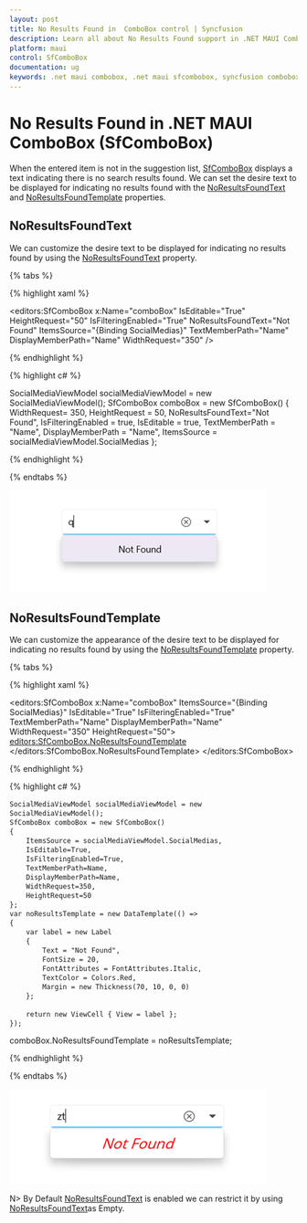 ```yaml
---
layout: post
title: No Results Found in  ComboBox control | Syncfusion
description: Learn all about No Results Found support in .NET MAUI ComboBox (SfComboBox) control and more details.
platform: maui
control: SfComboBox
documentation: ug
keywords: .net maui combobox, .net maui sfcombobox, syncfusion combobox, combobox maui, .net maui dropdown list, .net maui select menu.
---
```

# No Results Found in .NET MAUI ComboBox (SfComboBox)

When the entered item is not in the suggestion list, [SfComboBox](https://help.syncfusion.com/cr/maui/Syncfusion.Maui.Inputs.SfComboBox.html) displays a text indicating there is no search results found. We can set the desire text to be displayed for indicating no results found with the [NoResultsFoundText](https://help.syncfusion.com/cr/maui/Syncfusion.Maui.Inputs.DropDownControls.DropDownListBase.html#Syncfusion_Maui_Inputs_DropDownControls_DropDownListBase_NoResultsFoundText) and [NoResultsFoundTemplate](https://help.syncfusion.com/cr/maui/Syncfusion.Maui.Inputs.DropDownControls.DropDownListBase.html#Syncfusion_Maui_Inputs_DropDownControls_DropDownListBase_NoResultsFoundTemplate) properties.

## NoResultsFoundText
We can customize the desire text to be displayed for indicating no results found by using the [NoResultsFoundText](https://help.syncfusion.com/cr/maui/Syncfusion.Maui.Inputs.DropDownControls.DropDownListBase.html#Syncfusion_Maui_Inputs_DropDownControls_DropDownListBase_NoResultsFoundText) property. 

{% tabs %}

{% highlight xaml %}

                    
<editors:SfComboBox x:Name="comboBox"
                        IsEditable="True"
                        HeightRequest="50"
                        IsFilteringEnabled="True"
                        NoResultsFoundText="Not Found"
                        ItemsSource="{Binding SocialMedias}"
                        TextMemberPath="Name"
                        DisplayMemberPath="Name"
                        WidthRequest="350" /> 

{% endhighlight %}

{% highlight c# %}

SocialMediaViewModel socialMediaViewModel = new SocialMediaViewModel();
SfComboBox comboBox = new SfComboBox() 
{
    WidthRequest= 350,
    HeightRequest = 50,
    NoResultsFoundText="Not Found",
    IsFilteringEnabled = true,
    IsEditable = true,
    TextMemberPath = "Name",
    DisplayMemberPath = "Name",
    ItemsSource = socialMediaViewModel.SocialMedias
};

{% endhighlight %}

{% endtabs %}

![NoResultsFoundText](images/NoResultsFound/NoResultsFoundText.png)

## NoResultsFoundTemplate

We can customize the appearance of the desire text to be displayed for indicating no results found by using the [NoResultsFoundTemplate](https://help.syncfusion.com/cr/maui/Syncfusion.Maui.Inputs.DropDownControls.DropDownListBase.html#Syncfusion_Maui_Inputs_DropDownControls_DropDownListBase_NoResultsFoundTemplate) property.

{% tabs %}

{% highlight xaml %}

<editors:SfComboBox x:Name="comboBox"
                    ItemsSource="{Binding SocialMedias}"
                    IsEditable="True"
                    IsFilteringEnabled="True"
                    TextMemberPath="Name"
                    DisplayMemberPath="Name"
                    WidthRequest="350"
                    HeightRequest="50">
    <editors:SfComboBox.NoResultsFoundTemplate>
        <DataTemplate>
            <Label Text="Not Found"  FontSize="20" FontAttributes="Italic" TextColor="Red" Margin="70,10,0,0"/>
        </DataTemplate>
    </editors:SfComboBox.NoResultsFoundTemplate>
</editors:SfComboBox>


{% endhighlight %}

{% highlight c# %}

    SocialMediaViewModel socialMediaViewModel = new SocialMediaViewModel();
    SfComboBox comboBox = new SfComboBox() 
    {
        ItemsSource = socialMediaViewModel.SocialMedias,
        IsEditable=True,
        IsFilteringEnabled=True,
        TextMemberPath=Name,
        DisplayMemberPath=Name,
        WidthRequest=350,
        HeightRequest=50
    };
    var noResultsTemplate = new DataTemplate(() =>
    {
        var label = new Label
        {
            Text = "Not Found",
            FontSize = 20,
            FontAttributes = FontAttributes.Italic,
            TextColor = Colors.Red,
            Margin = new Thickness(70, 10, 0, 0)
        };

        return new ViewCell { View = label };
    });


comboBox.NoResultsFoundTemplate = noResultsTemplate;

{% endhighlight %}

{% endtabs %}

![NoResultsFoundTemplate](images/NoResultsFound/NoResultsFoundTemplate.png)

N> By Default [NoResultsFoundText](https://help.syncfusion.com/cr/maui/Syncfusion.Maui.Inputs.DropDownControls.DropDownListBase.html#Syncfusion_Maui_Inputs_DropDownControls_DropDownListBase_NoResultsFoundText) is enabled we can restrict it by using [NoResultsFoundText](https://help.syncfusion.com/cr/maui/Syncfusion.Maui.Inputs.DropDownControls.DropDownListBase.html#Syncfusion_Maui_Inputs_DropDownControls_DropDownListBase_NoResultsFoundText)as Empty.